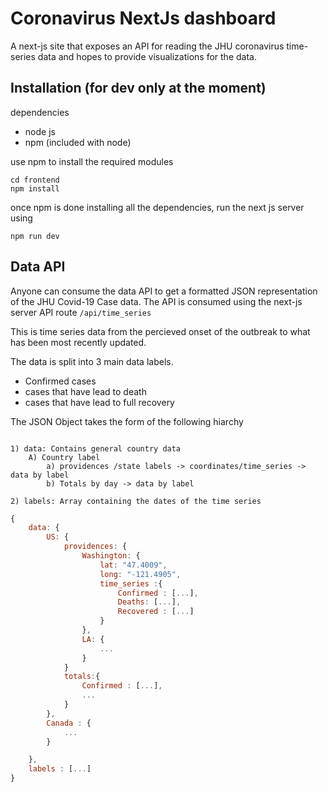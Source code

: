 # Coronavirus NextJs dashboard

A next-js site that exposes an API for reading the JHU coronavirus time-series data and hopes to provide visualizations for the data.

## Installation (for dev only at the moment)

dependencies 
* node js
* npm (included with node)

use npm to install the required modules 

```console
cd frontend
npm install
```

once npm is done installing all the dependencies, run the next js server using

```console
npm run dev
```

## Data API

Anyone can consume the data API to get a formatted JSON representation of the JHU Covid-19 Case data. The API is consumed using the next-js server API route ```/api/time_series ```

This is time series data from the percieved onset of the outbreak to what has been most recently updated. 

The data is split into 3 main data labels.
* Confirmed cases
* cases that have lead to death
* cases that have lead to full recovery

The JSON Object takes the form of the following hiarchy

```

1) data: Contains general country data
    A) Country label
        a) providences /state labels -> coordinates/time_series -> data by label
        b) Totals by day -> data by label

2) labels: Array containing the dates of the time series
```

```javascript
{ 
    data: {
        US: {
            providences: {
                Washington: {
                    lat: "47.4009",
                    long: "-121.4905",
                    time_series :{
                        Confirmed : [...],
                        Deaths: [...],
                        Recovered : [...]
                    }
                },
                LA: {
                    ...
                }
            }
            totals:{
                Confirmed : [...],
                ...
            }
        },
        Canada : {
            ...
        }

    },
    labels : [...]
}
```


